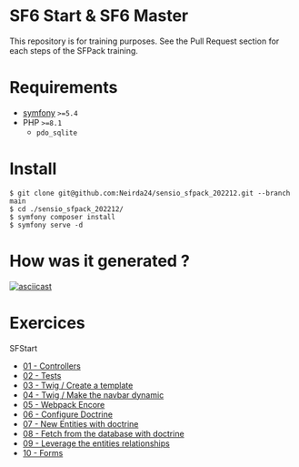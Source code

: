 SF6 Start & SF6 Master
======================

This repository is for training purposes.
See the Pull Request section for each steps of the SFPack training.

# Requirements
* [symfony](https://symfony.com/download) `>=5.4`
* PHP `>=8.1`
  * `pdo_sqlite`

# Install
```shell
$ git clone git@github.com:Neirda24/sensio_sfpack_202212.git --branch main
$ cd ./sensio_sfpack_202212/
$ symfony composer install
$ symfony serve -d
```

# How was it generated ?

[![asciicast](https://asciinema.org/a/ggiYi4uWbVl1XyRklxosCzP44.svg)](https://asciinema.org/a/ggiYi4uWbVl1XyRklxosCzP44)

# Exercices

SFStart
* [01 - Controllers](./doc/01-sfstart/01-controllers.md)
* [02 - Tests](./doc/01-sfstart/02-tests.md)
* [03 - Twig / Create a template](./doc/01-sfstart/03-twig.md#exercise-03---create-a-template)
* [04 - Twig / Make the navbar dynamic](./doc/01-sfstart/03-twig.md#exercise-04---make-the-navbar-dynamic)
* [05 - Webpack Encore](./doc/01-sfstart/05-encore.md)
* [06 - Configure Doctrine](./doc/01-sfstart/06-doctrine.md#exercise-06---configure-doctrine)
* [07 - New Entities with doctrine](./doc/01-sfstart/06-doctrine.md#exercise-07---new-entities)
* [08 - Fetch from the database with doctrine](./doc/01-sfstart/06-doctrine.md#exercise-08---fetch-from-the-database)
* [09 - Leverage the entities relationships](./doc/01-sfstart/06-doctrine.md#exercise-09---create-entities-relationships)
* [10 - Forms](./doc/01-sfstart/10-forms.md#exercise-10---create-and-display-a-form)
